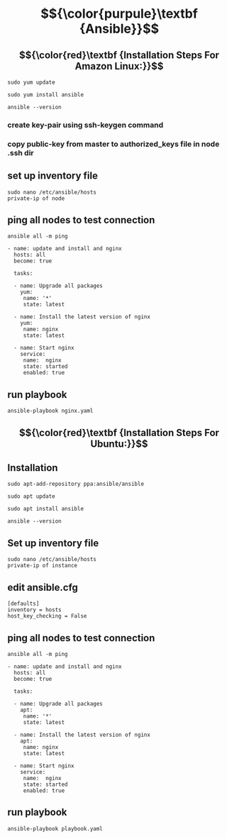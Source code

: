 # $${\color{purpule}\textbf {Ansible}}$$
## $${\color{red}\textbf {Installation Steps For Amazon Linux:}}$$
````
sudo yum update
````
````
sudo yum install ansible
````
````
ansible --version
````
### create key-pair using ssh-keygen command
### copy public-key from master to authorized_keys file in node .ssh dir
## set up inventory file
````
sudo nano /etc/ansible/hosts
private-ip of node
````
## ping all nodes to test connection
````
ansible all -m ping
````
````
- name: update and install and nginx
  hosts: all
  become: true

  tasks:
   
  - name: Upgrade all packages
    yum:
     name: '*'
     state: latest
      
  - name: Install the latest version of nginx
    yum:
     name: nginx
     state: latest
      
  - name: Start nginx
    service:
     name:  nginx
     state: started
     enabled: true
````

## run playbook
````
ansible-playbook nginx.yaml
````
## $${\color{red}\textbf {Installation Steps For Ubuntu:}}$$
## Installation
````
sudo apt-add-repository ppa:ansible/ansible
````
````
sudo apt update
````
````
sudo apt install ansible
````
````
ansible --version
````
## Set up inventory file
````
sudo nano /etc/ansible/hosts
private-ip of instance
````
## edit ansible.cfg
````
[defaults]
inventory = hosts
host_key_checking = False
````
## ping all nodes to test connection
````
ansible all -m ping
````
````
- name: update and install and nginx
  hosts: all
  become: true

  tasks:
   
  - name: Upgrade all packages
    apt:
     name: '*'
     state: latest
      
  - name: Install the latest version of nginx
    apt:
     name: nginx
     state: latest
      
  - name: Start nginx
    service:
     name:  nginx
     state: started
     enabled: true
````
## run playbook
````
ansible-playbook playbook.yaml
````
